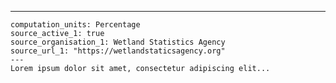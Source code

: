 ---
    computation_units: Percentage
    source_active_1: true
    source_organisation_1: Wetland Statistics Agency
    source_url_1: "https://wetlandstaticsagency.org"
    ---
    Lorem ipsum dolor sit amet, consectetur adipiscing elit...

